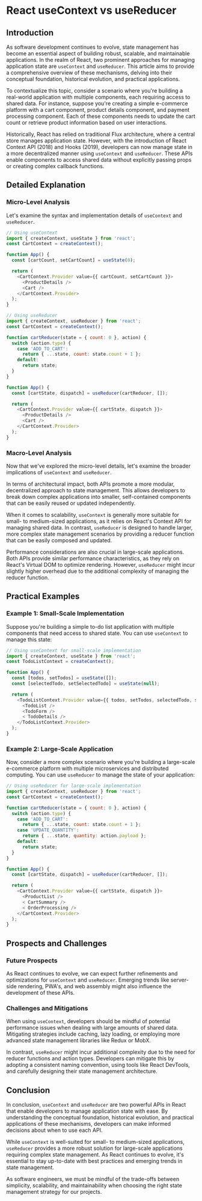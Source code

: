 # React useContext vs useReducer
## Introduction

As software development continues to evolve, state management has become an essential aspect of building robust, scalable, and maintainable applications. In the realm of React, two prominent approaches for managing application state are `useContext` and `useReducer`. This article aims to provide a comprehensive overview of these mechanisms, delving into their conceptual foundation, historical evolution, and practical applications.

To contextualize this topic, consider a scenario where you're building a real-world application with multiple components, each requiring access to shared data. For instance, suppose you're creating a simple e-commerce platform with a cart component, product details component, and payment processing component. Each of these components needs to update the cart count or retrieve product information based on user interactions.

Historically, React has relied on traditional Flux architecture, where a central store manages application state. However, with the introduction of React Context API (2018) and Hooks (2019), developers can now manage state in a more decentralized manner using `useContext` and `useReducer`. These APIs enable components to access shared data without explicitly passing props or creating complex callback functions.

## Detailed Explanation

### Micro-Level Analysis

Let's examine the syntax and implementation details of `useContext` and `useReducer`.

```javascript
// Using useContext
import { createContext, useState } from 'react';
const CartContext = createContext();

function App() {
  const [cartCount, setCartCount] = useState(0);

  return (
    <CartContext.Provider value={{ cartCount, setCartCount }}>
      <ProductDetails />
      <Cart />
    </CartContext.Provider>
  );
}

// Using useReducer
import { createContext, useReducer } from 'react';
const CartContext = createContext();

function cartReducer(state = { count: 0 }, action) {
  switch (action.type) {
    case 'ADD_TO_CART':
      return { ...state, count: state.count + 1 };
    default:
      return state;
  }
}

function App() {
  const [cartState, dispatch] = useReducer(cartReducer, []);

  return (
    <CartContext.Provider value={{ cartState, dispatch }}>
      <ProductDetails />
      <Cart />
    </CartContext.Provider>
  );
}
```

### Macro-Level Analysis

Now that we've explored the micro-level details, let's examine the broader implications of `useContext` and `useReducer`.

In terms of architectural impact, both APIs promote a more modular, decentralized approach to state management. This allows developers to break down complex applications into smaller, self-contained components that can be easily reused or updated independently.

When it comes to scalability, `useContext` is generally more suitable for small- to medium-sized applications, as it relies on React's Context API for managing shared data. In contrast, `useReducer` is designed to handle larger, more complex state management scenarios by providing a reducer function that can be easily composed and updated.

Performance considerations are also crucial in large-scale applications. Both APIs provide similar performance characteristics, as they rely on React's Virtual DOM to optimize rendering. However, `useReducer` might incur slightly higher overhead due to the additional complexity of managing the reducer function.

## Practical Examples

### Example 1: Small-Scale Implementation

Suppose you're building a simple to-do list application with multiple components that need access to shared state. You can use `useContext` to manage this state:

```javascript
// Using useContext for small-scale implementation
import { createContext, useState } from 'react';
const TodoListContext = createContext();

function App() {
  const [todos, setTodos] = useState([]);
  const [selectedTodo, setSelectedTodo] = useState(null);

  return (
    <TodoListContext.Provider value={{ todos, setTodos, selectedTodo, setSelectedTodo }}>
      <TodoList />
      <TodoForm />
      < TodoDetails />
    </TodoListContext.Provider>
  );
}
```

### Example 2: Large-Scale Application

Now, consider a more complex scenario where you're building a large-scale e-commerce platform with multiple microservices and distributed computing. You can use `useReducer` to manage the state of your application:

```javascript
// Using useReducer for large-scale implementation
import { createContext, useReducer } from 'react';
const CartContext = createContext();

function cartReducer(state = { count: 0 }, action) {
  switch (action.type) {
    case 'ADD_TO_CART':
      return { ...state, count: state.count + 1 };
    case 'UPDATE_QUANTITY':
      return { ...state, quantity: action.payload };
    default:
      return state;
  }
}

function App() {
  const [cartState, dispatch] = useReducer(cartReducer, []);

  return (
    <CartContext.Provider value={{ cartState, dispatch }}>
      <ProductList />
      < CartSummary />
      < OrderProcessing />
    </CartContext.Provider>
  );
}
```

## Prospects and Challenges

### Future Prospects

As React continues to evolve, we can expect further refinements and optimizations for `useContext` and `useReducer`. Emerging trends like server-side rendering, PWA's, and web assembly might also influence the development of these APIs.

### Challenges and Mitigations

When using `useContext`, developers should be mindful of potential performance issues when dealing with large amounts of shared data. Mitigating strategies include caching, lazy loading, or employing more advanced state management libraries like Redux or MobX.

In contrast, `useReducer` might incur additional complexity due to the need for reducer functions and action types. Developers can mitigate this by adopting a consistent naming convention, using tools like React DevTools, and carefully designing their state management architecture.

## Conclusion

In conclusion, `useContext` and `useReducer` are two powerful APIs in React that enable developers to manage application state with ease. By understanding the conceptual foundation, historical evolution, and practical applications of these mechanisms, developers can make informed decisions about when to use each API.

While `useContext` is well-suited for small- to medium-sized applications, `useReducer` provides a more robust solution for large-scale applications requiring complex state management. As React continues to evolve, it's essential to stay up-to-date with best practices and emerging trends in state management.

As software engineers, we must be mindful of the trade-offs between simplicity, scalability, and maintainability when choosing the right state management strategy for our projects.